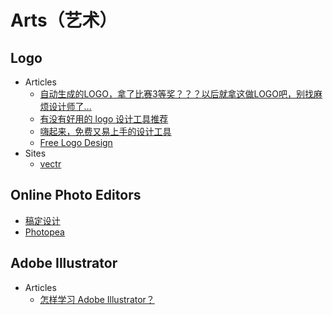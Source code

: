 # Arts（艺术）

## Logo
* Articles
  * [自动生成的LOGO，拿了比赛3等奖？？？以后就拿这做LOGO吧，别找麻烦设计师了…](https://mp.weixin.qq.com/s/SwAxYHxa5cB1XnYyVmfAsQ)
  * [有没有好用的 logo 设计工具推荐](https://www.v2ex.com/t/460757)
  * [嗨起来，免费又易上手的设计工具](https://www.jianshu.com/p/8625075d1b34)
  * [Free Logo Design](https://editor.freelogodesign.org/)
* Sites
  * [vectr](https://vectr.com)

## Online Photo Editors
* [稿定设计](https://ps.gaoding.com/)
* [Photopea](https://www.photopea.com/)

## Adobe Illustrator
* Articles
  * [怎样学习 Adobe Illustrator？](https://www.zhihu.com/question/20518576/answer/156293173)
